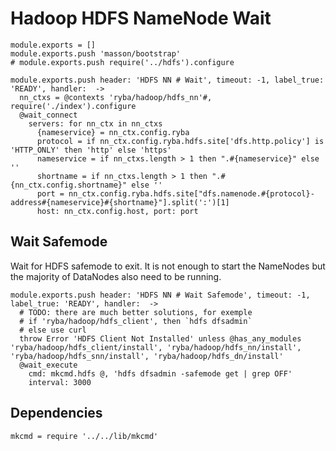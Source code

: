 
# Hadoop HDFS NameNode Wait

    module.exports = []
    module.exports.push 'masson/bootstrap'
    # module.exports.push require('../hdfs').configure

    module.exports.push header: 'HDFS NN # Wait', timeout: -1, label_true: 'READY', handler:  ->
      nn_ctxs = @contexts 'ryba/hadoop/hdfs_nn'#, require('./index').configure
      @wait_connect
        servers: for nn_ctx in nn_ctxs
          {nameservice} = nn_ctx.config.ryba
          protocol = if nn_ctx.config.ryba.hdfs.site['dfs.http.policy'] is 'HTTP_ONLY' then 'http' else 'https'
          nameservice = if nn_ctxs.length > 1 then ".#{nameservice}" else ''
          shortname = if nn_ctxs.length > 1 then ".#{nn_ctx.config.shortname}" else ''
          port = nn_ctx.config.ryba.hdfs.site["dfs.namenode.#{protocol}-address#{nameservice}#{shortname}"].split(':')[1]
          host: nn_ctx.config.host, port: port

## Wait Safemode

Wait for HDFS safemode to exit. It is not enough to start the NameNodes but the
majority of DataNodes also need to be running.

    module.exports.push header: 'HDFS NN # Wait Safemode', timeout: -1, label_true: 'READY', handler:  ->
      # TODO: there are much better solutions, for exemple
      # if 'ryba/hadoop/hdfs_client', then `hdfs dfsadmin`
      # else use curl
      throw Error 'HDFS Client Not Installed' unless @has_any_modules 'ryba/hadoop/hdfs_client/install', 'ryba/hadoop/hdfs_nn/install', 'ryba/hadoop/hdfs_snn/install', 'ryba/hadoop/hdfs_dn/install'
      @wait_execute
        cmd: mkcmd.hdfs @, 'hdfs dfsadmin -safemode get | grep OFF'
        interval: 3000

## Dependencies

    mkcmd = require '../../lib/mkcmd'
